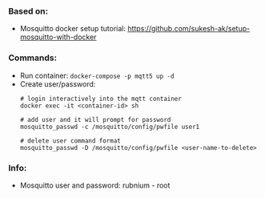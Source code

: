 ### Based on:
- Mosquitto docker setup tutorial: https://github.com/sukesh-ak/setup-mosquitto-with-docker

### Commands:
- Run container: `docker-compose -p mqtt5 up -d`
- Create user/password:
    ```
    # login interactively into the mqtt container
    docker exec -it <container-id> sh

    # add user and it will prompt for password
    mosquitto_passwd -c /mosquitto/config/pwfile user1

    # delete user command format
    mosquitto_passwd -D /mosquitto/config/pwfile <user-name-to-delete>
    ```
### Info:
- Mosquitto user and password: rubnium - root
